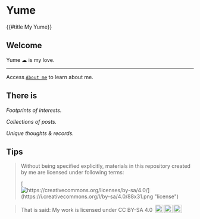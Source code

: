 # Yume

{{#title My Yume}}

## Welcome

Yume ☁ is my love.

---

Access [`About me`](about.md) to learn about me.

## There is

_Footprints of interests._

_Collections of posts._

_Unique thoughts & records._

## Tips

> Without being specified explicitly, materials in this repository created by me are licensed under following terms:
> 
> [![https://creativecommons.org/licenses/by-sa/4.0/](https://i.creativecommons.org/l/by-sa/4.0/88x31.png "license")](https://creativecommons.org/licenses/by-sa/4.0/)

> That is said:
> My work is licensed under CC BY-SA 4.0 <img style="height:22px!important;margin-left:3px;vertical-align:text-bottom;" src="https://mirrors.creativecommons.org/presskit/icons/cc.svg?ref=chooser-v1"><img style="height:22px!important;margin-left:3px;vertical-align:text-bottom;" src="https://mirrors.creativecommons.org/presskit/icons/by.svg?ref=chooser-v1"><img style="height:22px!important;margin-left:3px;vertical-align:text-bottom;" src="https://mirrors.creativecommons.org/presskit/icons/sa.svg?ref=chooser-v1"></a>